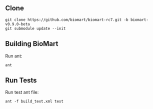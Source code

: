 Clone
-----

    git clone https://github.com/biomart/biomart-rc7.git -b biomart-v0.9.0-beta
    git submodule update --init

Building BioMart
----------------

Run ant:

    ant


Run Tests
---------

Run test ant file:

    ant -f build_text.xml test
